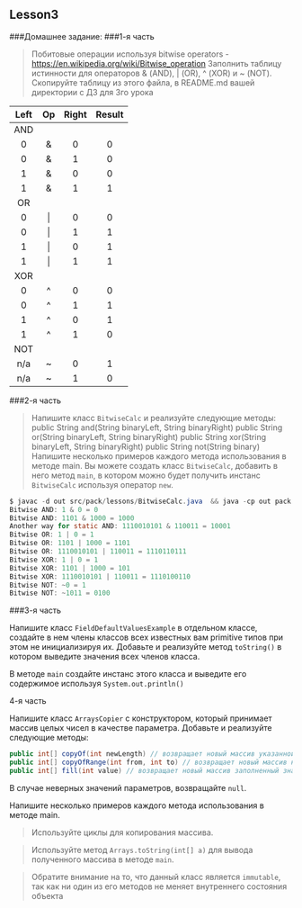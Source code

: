## Lesson3

###Домашнее задание:
###1-я часть
>Побитовые операции используя bitwise operators - https://en.wikipedia.org/wiki/Bitwise_operation
>Заполнить таблицу истинности для операторов & (AND), | (OR), ^ (XOR) и ~ (NOT). Скопируйте таблицу из этого файла, в README.md вашей директории с ДЗ для 3го урока

| Left | Op | Right | Result |
| :---:  | :---:  | :---:  | :---:  |
| AND |  |  |  |
| 0 | & | 0 | 0 |
| 0 | & | 1 | 0 |
| 1 | & | 0 | 0 |
| 1 | & | 1 | 1 |
| OR |  |  |  |
| 0 | \| | 0 | 0 |
| 0 | \| | 1 | 1 |
| 1 | \| | 0 | 1 |
| 1 | \| | 1 | 1 |
| XOR |  |  |  |
| 0 | ^ | 0 | 0 |
| 0 | ^ | 1 | 1 |
| 1 | ^ | 0 | 1 |
| 1 | ^ | 1 | 0 |
| NOT |  |  |  |
| n/a  | ~ | 0 | 1 |
| n/a  | ~ | 1 | 0 |

###2-я часть
>Напишите класс `BitwiseCalc` и реализуйте следующие методы:
public String and(String binaryLeft, String binaryRight)
public String or(String binaryLeft, String binaryRight)
public String xor(String binaryLeft, String binaryRight)
public String not(String binary)
Напишите несколько примеров каждого метода использования в методе main.
> Вы можете создать класс `BitwiseCalc`, добавить в него метод `main`, в котором можно будет получить инстанс `BitwiseCalc` используя оператор `new`.

```java
$ javac -d out src/pack/lessons/BitwiseCalc.java  && java -cp out pack.lessons.BitwiseCalc
Bitwise AND: 1 & 0 = 0
Bitwise AND: 1101 & 1000 = 1000
Another way for static AND: 1110010101 & 110011 = 10001
Bitwise OR: 1 | 0 = 1
Bitwise OR: 1101 | 1000 = 1101
Bitwise OR: 1110010101 | 110011 = 1110110111
Bitwise XOR: 1 | 0 = 1
Bitwise XOR: 1101 | 1000 = 101
Bitwise XOR: 1110010101 | 110011 = 1110100110
Bitwise NOT: ~0 = 1
Bitwise NOT: ~1011 = 0100
```

###3-я часть

Напишите класс `FieldDefaultValuesExample` в отдельном классе, создайте в нем члены классов всех известных вам primitive типов при этом не инициализируя их. Добавьте и реализуйте метод `toString()` в котором выведите значения всех членов класса.

В методе `main` создайте инстанс этого класса и выведите его содержимое используя `System.out.println()`

4-я часть

Напишите класс `ArraysCopier` с конструктором, который принимает массив целых чисел в качестве параметра. Добавьте и реализуйте следующие методы:

```java
public int[] copyOf(int newLength) // возвращает новый массив указанной длины.
public int[] copyOfRange(int from, int to) // возвращает новый массив начиная с элемента from до элемента to
public int[] fill(int value) // возвращает новый массив заполненный значением параметра value
```

В случае неверных значений параметров, возвращайте `null`.

Напишите несколько примеров каждого метода использования в методе main.

> Используйте циклы для копирования массива.

> Используйте метод `Arrays.toString(int[] a)` для вывода полученного массива в методе `main`.

> Обратите внимание на то, что данный класс является `immutable`, так как ни один из его методов не меняет внутреннего состояния объекта
